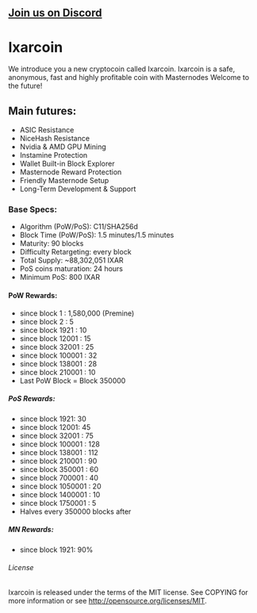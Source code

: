 
## [Join us on Discord](https://discord.gg/3Bjhz4k)


# Ixarcoin

We introduce you a new cryptocoin called Ixarcoin.
Ixarcoin is a safe, anonymous, fast and highly profitable coin with Masternodes
Welcome to the future!

## Main futures:

*	ASIC Resistance
*	NiceHash Resistance
*	Nvidia & AMD GPU Mining
*	Instamine Protection
*	Wallet Built-in Block Explorer
*	Masternode Reward Protection
*	Friendly Masternode Setup
*	Long-Term Development & Support


### Base Specs:

*	Algorithm (PoW/PoS): C11/SHA256d
*	Block Time (PoW/PoS): 1.5 minutes/1.5 minutes
*	Maturity: 90 blocks
*	Difficulty Retargeting: every block
*	Total Supply: ~88,302,051 IXAR
*	PoS coins maturation: 24 hours
* Minimum PoS: 800 IXAR


#### PoW Rewards:

*	since block 1 : 1,580,000 (Premine)
*	since block 2 : 5
*	since block 1921 : 10
*	since block 12001 : 15
*	since block 32001 : 25
*	since block 100001 : 32
*	since block 138001 : 28
* since block 210001 : 10
* Last PoW Block = Block 350000


##### PoS Rewards:

*	since block 1921: 30
* since block 12001: 45
*	since block 32001 : 75
*	since block 100001 : 128
*	since block 138001 : 112
*	since block 210001 : 90
*	since block 350001 : 60
*	since block 700001 : 40
* since block 1050001 : 20
*	since block 1400001 : 10
*	since block 1750001 : 5
* Halves every 350000 blocks after


##### MN Rewards:

* since block 1921: 90%


###### License

Ixarcoin is released under the terms of the MIT license. See COPYING for more information or see http://opensource.org/licenses/MIT.
